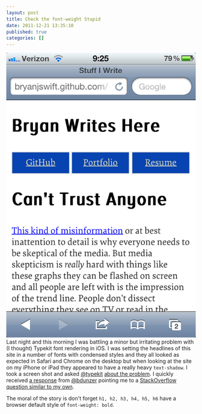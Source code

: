 ```yaml
---
layout: post
title: Check the font-weight Stupid
date: 2011-12-21 13:35:10
published: true
categories: []
---
```


![font troubles on iOS](/img/blog/2011-12-21-font-trouble.png)
Last night and this morning I was battling a minor but irritating problem with (I thought) Typekit font rendering in iOS. I was setting the headlines of this site in a number of fonts with condensed styles and they all looked as expected in Safari and Chrome on the desktop but when looking at the site on my iPhone or iPad they appeared to have a really heavy `text-shadow`. I took a screen shot and asked [@typekit](http://twitter.com/typekit) [about the problem](https://twitter.com/bryanjswift/status/149542016907350016). I quickly received [a response](https://twitter.com/bdunzer/status/149555140351897601) from [@bdunzer](https://twitter.com/bdunzer) pointing me to a [StackOverflow question similar to my own](http://stackoverflow.com/questions/5069752/ios-4-2-webfont-ttf-s-bold-font-weight-rendering-bug).

The moral of the story is don't forget `h1, h2, h3, h4, h5, h6` have a browser default style of `font-weight: bold`. 